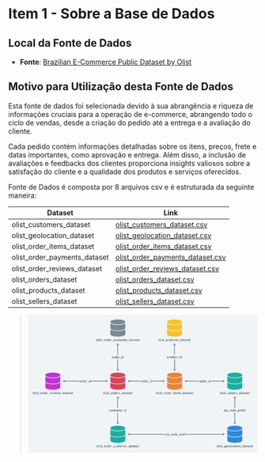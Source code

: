 # Item 1 - Sobre a Base de Dados

## Local da Fonte de Dados

- **Fonte**: [Brazilian E-Commerce Public Dataset by Olist](https://www.kaggle.com/datasets/olistbr/brazilian-ecommerce)

## Motivo para Utilização desta Fonte de Dados

Esta fonte de dados foi selecionada devido à sua abrangência e riqueza de informações cruciais para a operação de e-commerce, abrangendo todo o ciclo de vendas, desde a criação do pedido até a entrega e a avaliação do cliente.

Cada pedido contém informações detalhadas sobre os itens, preços, frete e datas importantes, como aprovação e entrega. Além disso, a inclusão de avaliações e feedbacks dos clientes proporciona insights valiosos sobre a satisfação do cliente e a qualidade dos produtos e serviços oferecidos.

Fonte de Dados é composta por 8 arquivos csv e é estruturada da seguinte maneira:

| Dataset | Link |
|---------|------|
| olist_customers_dataset | [olist_customers_dataset.csv](olist_customers_dataset.csv) |
| olist_geolocation_dataset | [olist_geolocation_dataset.csv](olist_geolocation_dataset.csv) |
| olist_order_items_dataset | [olist_order_items_dataset.csv](olist_order_items_dataset.csv) |
| olist_order_payments_dataset | [olist_order_payments_dataset.csv](olist_order_payments_dataset.csv) |
| olist_order_reviews_dataset | [olist_order_reviews_dataset.csv](olist_order_reviews_dataset.csv) |
| olist_orders_dataset | [olist_orders_dataset.csv](olist_orders_dataset.csv) |
| olist_products_dataset | [olist_products_dataset.csv](olist_products_dataset.csv) |
| olist_sellers_dataset | [olist_sellers_dataset.csv](olist_sellers_dataset.csv) |

> ![alt text](data-schema.png)

